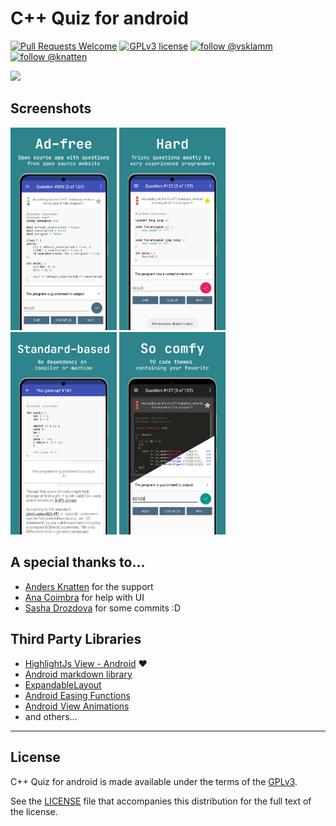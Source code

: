 C++ Quiz for android
====================

[![Pull Requests Welcome](https://img.shields.io/badge/PRs-welcome-brightgreen.svg?style=flat)](http://makeapullrequest.com)
[![GPLv3 license](https://img.shields.io/badge/License-GPLv3-blue.svg)](http://perso.crans.org/besson/LICENSE.html)
[![follow @vsklamm](https://img.shields.io/twitter/follow/vsklamm.svg?style=social&label=Follow)](https://twitter.com/vsklamm)
[![follow @knatten](https://img.shields.io/twitter/follow/knatten.svg?style=social&label=Follow)](https://twitter.com/knatten)


<a href="https://play.google.com/store/apps/details?id=com.vsklamm.cppquiz"><img src="https://play.google.com/intl/en_us/badges/images/generic/en_badge_web_generic.png" height="75"></a>

Screenshots
-----------

<img src="https://github.com/vsklamm/CppQuiz/blob/master/gfx/1.jpg" width="170"> <img src="https://github.com/vsklamm/CppQuiz/blob/master/gfx/2.jpg" width="170"> <img src="https://github.com/vsklamm/CppQuiz/blob/master/gfx/3.jpg" width="170"> <img src="https://github.com/vsklamm/CppQuiz/blob/master/gfx/4.jpg" width="170">

A special thanks to...
----------------------

-   [Anders Knatten](https://github.com/knatten) for the support
-   [Ana Coimbra](https://github.com/anacoimbrag) for help with UI
-   [Sasha Drozdova](https://github.com/demon1999) for some commits :D

Third Party Libraries
---------------------

-   [HighlightJs View - Android](https://github.com/PDDStudio/highlightjs-android) ❤
-   [Android markdown library](https://github.com/noties/Markwon)
-   [ExpandableLayout](https://github.com/cachapa/ExpandableLayout)
-   [Android Easing Functions](https://github.com/daimajia/AnimationEasingFunctions)
-   [Android View Animations](https://github.com/daimajia/AndroidViewAnimations)
-   and others...

------------------------------------------------------------------------

License
-------

C++ Quiz for android is made available under the terms of the [GPLv3](http://www.gnu.org/licenses/gpl.html).

See the [LICENSE](https://github.com/vsklamm/CppQuiz/blob/master/LICENSE) file that accompanies this distribution for the full text of the license.
